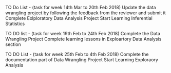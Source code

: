 
TO Do List - (task for week 14th Mar to 20th Feb 2018)
Update the data wrangling project by following the feedback from the reviewer and submit it
Complete Exlploratory Data Analysis Project
Start Learning Inferential Statistics

TO DO list - (task for week 19th Feb to 24th Feb 2018)
Complete the Data Wrangling Project
Complete learning lessons in Exploartory Data Analysis section 

TO DO List - (task for week 25th Feb to 4th Feb 2018)
Complete the documentation part of Data Wrangling Project
Start Learning Exploraory Analysis
